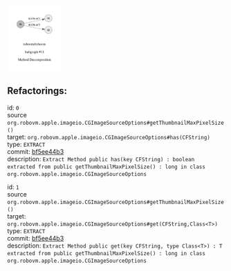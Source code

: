 <img src=subgraph_atomic_11.svg width=25%>

## Refactorings:

id: `0`\
source `org.robovm.apple.imageio.CGImageSourceOptions#getThumbnailMaxPixelSize()`\
target: `org.robovm.apple.imageio.CGImageSourceOptions#has(CFString)`\
type: `EXTRACT`\
commit: [bf5ee44b3](https://github.com/robovm/robovm/commit/bf5ee44b3b576e01ab09cae9f50300417b01dc07)\
description: `Extract Method public has(key CFString) : boolean extracted from public getThumbnailMaxPixelSize() : long in class org.robovm.apple.imageio.CGImageSourceOptions`

id: `1`\
source `org.robovm.apple.imageio.CGImageSourceOptions#getThumbnailMaxPixelSize()`\
target: `org.robovm.apple.imageio.CGImageSourceOptions#get(CFString,Class<T>)`\
type: `EXTRACT`\
commit: [bf5ee44b3](https://github.com/robovm/robovm/commit/bf5ee44b3b576e01ab09cae9f50300417b01dc07)\
description: `Extract Method public get(key CFString, type Class<T>) : T extracted from public getThumbnailMaxPixelSize() : long in class org.robovm.apple.imageio.CGImageSourceOptions`


